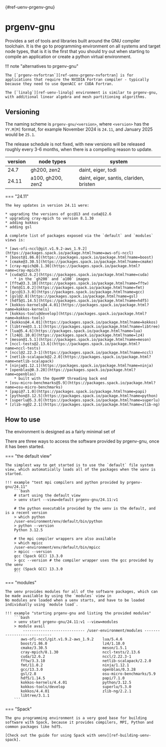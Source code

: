 [](){#ref-uenv-prgenv-gnu}
# prgenv-gnu

Provides a set of tools and libraries built around the GNU compiler toolchain.
It is the go to programming environment on all systems and target node types, that is it is the first that you should try out when starting to compile an application or create a python virtual environment.

!!! note "alternatives to prgenv-gnu"

    The [`prgenv-nvfortran`][ref-uenv-prgenv-nvfortran] is for applications that require the NVIDIA Fortran compiler - typically because they need to use OpenACC or CUDA Fortran.

    The [`linalg`][ref-uenv-linalg] environment is similar to prgenv-gnu, with additional linear algebra and mesh partitioning algorithms.

## Versioning

The naming scheme is `prgenv-gnu/<version>`, where `<version>` has the `YY.M[M]` format, for example November 2024 is `24.11`, and January 2025 would be `25.1`.

The release schedule is not fixed, with new versions will be released roughly every 3-6 months, when there is a compelling reason to update.

| version   | node types | system |
|-----------|-----------|--------|
| 24.7      | gh200, zen2 | daint, eiger, todi |
| 24.11     | a100, gh200, zen2 | daint, eiger, santis, clariden, bristen |

=== "24.11"

    The key updates in version 24.11 were:

    * upgrading the versions of gcc@13 and cuda@12.6
    * upgrading cray-mpich to version 8.1.30
    * adding kokkos
    * adding gsl

    A complete list of packages exposed via the `default` and `modules` views is:

    * [aws-ofi-nccl@git.v1.9.2-aws_1.9.2](https://packages.spack.io/package.html?name=aws-ofi-nccl)
    * [boost@1.86.0](https://packages.spack.io/package.html?name=boost)
    * [cmake@3.30.5](https://packages.spack.io/package.html?name=cmake)
    * [cray-mpich@8.1.30](https://packages.spack.io/package.html?name=cray-mpich)
    * [cuda@12.6.2](https://packages.spack.io/package.html?name=cuda)
        * in the `gh200` and `a100` images
    * [fftw@3.3.10](https://packages.spack.io/package.html?name=fftw)
    * [fmt@11.0.2](https://packages.spack.io/package.html?name=fmt)
    * [gcc@13.3.0](https://packages.spack.io/package.html?name=gcc)
    * [gsl@2.8](https://packages.spack.io/package.html?name=gsl)
    * [hdf5@1.14.5](https://packages.spack.io/package.html?name=hdf5)
    * [kokkos-kernels@4.4.01](https://packages.spack.io/package.html?name=kokkos-kernels)
    * [kokkos-tools@develop](https://packages.spack.io/package.html?name=kokkos-tools)
    * [kokkos@4.4.01](https://packages.spack.io/package.html?name=kokkos)
    * [libtree@3.1.1](https://packages.spack.io/package.html?name=libtree)
    * [lua@5.4.6](https://packages.spack.io/package.html?name=lua)
    * [lz4@1.10.0](https://packages.spack.io/package.html?name=lz4)
    * [meson@1.5.1](https://packages.spack.io/package.html?name=meson)
    * [nccl-tests@2.13.6](https://packages.spack.io/package.html?name=nccl-tests)
    * [nccl@2.22.3-1](https://packages.spack.io/package.html?name=nccl)
    * [netlib-scalapack@2.2.0](https://packages.spack.io/package.html?name=netlib-scalapack)
    * [ninja@1.12.1](https://packages.spack.io/package.html?name=ninja)
    * [openblas@0.3.28](https://packages.spack.io/package.html?name=openblas)
        * built with the OpenMP threading back end
    * [osu-micro-benchmarks@5.9](https://packages.spack.io/package.html?name=osu-micro-benchmarks)
    * [papi@7.1.0](https://packages.spack.io/package.html?name=papi)
    * [python@3.12.5](https://packages.spack.io/package.html?name=python)
    * [superlu@5.3.0](https://packages.spack.io/package.html?name=superlu)
    * [zlib-ng@2.2.1](https://packages.spack.io/package.html?name=zlib-ng)

## How to use

The environment is designed as a fairly minimal set of 

There are three ways to access the software provided by prgenv-gnu, once it has been started.

=== "the default view"

    The simplest way to get started is to use the `default` file system view, which automatically loads all of the packages when the uenv is started.

    !!! example "test mpi compilers and python provided by prgenv-gnu/24.11"
        ```bash
        # start using the default view
        > uenv start --view=default prgenv-gnu/24.11:v1

        # the python executable provided by the uenv is the default, and is a recent version
        > which python
        /user-environment/env/default/bin/python
        > python --version 
        Python 3.12.5

        # the mpi compiler wrappers are also available
        > which mpicc
        /user-environment/env/default/bin/mpicc
        > mpicc --version
        gcc (Spack GCC) 13.3.0
        > gcc --version # the compiler wrapper uses the gcc provided by the uenv
        gcc (Spack GCC) 13.3.0
        ```

=== "modules"

    The uenv provides modules for all of the software packages, which can be made available by using the `modules` view in 
    No modules are loaded when a uenv starts, and have to be loaded individually using `module load`.

    !!! example "starting prgenv-gnu and listing the provided modules"
        ```bash
        > uenv start prgenv-gnu/24.11:v1 --view=modules
        > module avail
            ---------------------------- /user-environment/modules ----------------------------
           aws-ofi-nccl/git.v1.9.2-aws_1.9.2    lua/5.4.6
           boost/1.86.0                         lz4/1.10.0
           cmake/3.30.5                         meson/1.5.1
           cray-mpich/8.1.30                    nccl-tests/2.13.6
           cuda/12.6.2                          nccl/2.22.3-1
           fftw/3.3.10                          netlib-scalapack/2.2.0
           fmt/11.0.2                           ninja/1.12.1
           gcc/13.3.0                           openblas/0.3.28
           gsl/2.8                              osu-micro-benchmarks/5.9
           hdf5/1.14.5                          papi/7.1.0
           kokkos-kernels/4.4.01                python/3.12.5
           kokkos-tools/develop                 superlu/5.3.0
           kokkos/4.4.01                        zlib-ng/2.2.1
           libtree/3.1.1
        ```

=== "Spack"

    The gnu programming environment is a very good base for building software with Spack, because it provides compilers, MPI, Python and common packages like hdf5.

    [Check out the guide for using Spack with uenv][ref-building-uenv-spack].

